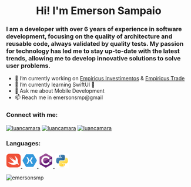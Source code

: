<h1 style="text-align: center;">Hi! I'm Emerson Sampaio

</h1>
<h3>I am a developer with over 6 years of experience in software development, focusing on the quality of architecture and reusable code, always validated by quality tests. My passion for technology has led me to stay up-to-date with the latest trends, allowing me to develop innovative solutions to solve user problems.</h3>

- 🔭 I’m currently working on [Empiricus Investimentos](https://apps.apple.com/br/app/empiricus-investimentos/id1438455844) & [Empiricus Trade](https://apps.apple.com/br/app/empiricus-trade/id1540443043)
- 🌱 I’m currently learning SwiftUI 
- 💬 Ask me about Mobile Development
- 📫 Reach me in emersonsmp@gmail
<!-- - 📄 Know about my experiences in my Resume -->

<h3 align="left">Connect with me:</h3>
 <p align="left">
  <a href="https://linkedin.com/in/luancamara" target="blank"><img align="center" src="https://raw.githubusercontent.com/rahuldkjain/github-profile-readme-generator/master/src/images/icons/Social/linked-in-alt.svg" alt="luancamara" height="30" width="40" /></a>
 <a href="https://twitter.com" target="blank"><img align="center" src="https://raw.githubusercontent.com/rahuldkjain/github-profile-readme-generator/master/src/images/icons/Social/twitter.svg" alt="luancamara" height="30" width="40" /></a>
 <a href="https://instagram.com/emersonsmp" target="blank"><img align="center" src="https://raw.githubusercontent.com/rahuldkjain/github-profile-readme-generator/master/src/images/icons/Social/instagram.svg" alt="luancamara" height="30" width="40" /></a>
</p>

<h3 align="left">Languages:</h3>
 <p align="left"> 
 	<a href="https://developer.apple.com/swift/" target="_blank" rel="noreferrer"> <img src="https://raw.githubusercontent.com/devicons/devicon/master/icons/swift/swift-original.svg" alt="swift" width="40" height="40"/> </a>
 	<a href="https://dotnet.microsoft.com/en-us/apps/xamarin/xamarin-forms" target="_blank" rel="noreferrer"> <img src="https://raw.githubusercontent.com/devicons/devicon/master/icons/xamarin/xamarin-original.svg" alt="xamarin" width="40" height="40"/> </a>
 	<a href="https://learn.microsoft.com/pt-br/dotnet/csharp/" target="_blank" rel="noreferrer"> <img src="https://raw.githubusercontent.com/devicons/devicon/master/icons/csharp/csharp-original.svg" alt="csharp" width="40" height="40"/> </a>  
 <a href="https://python.org.br" target="_blank" rel="noreferrer"> <img src="https://raw.githubusercontent.com/devicons/devicon/master/icons/python/python-original.svg" alt="python" width="40" height="40"/> </a> </p>
 <p> 
 	<img align="center" src="https://github-readme-stats.vercel.app/api/top-langs?username=emersonsmp&show_icons=true&locale=en&layout=compact" alt="emersonsmp" />
 </p>

